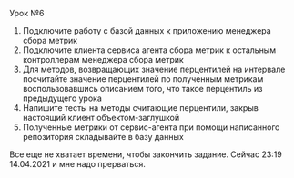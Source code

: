 Урок №6

1. Подключите работу с базой данных к приложению менеджера сбора метрик
2. Подключите клиента сервиса агента сбора метрик к остальным контроллерам менеджера сбора метрик
3. Для методов, возвращающих значение перцентилей на интервале посчитайте значение перцентилей по полученным метрикам воспользовавшись описанием того, что такое перцентиль из предыдущего урока
4. Напишите тесты на методы считающие перцентили, закрыв настоящий клиент объектом-заглушкой
5. Полученные метрики от сервис-агента при помощи написанного репозитория складывайте в базу данных


Все еще не хватает времени, чтобы закончить задание. Сейчас 23:19 14.04.2021 и мне надо прерваться.

